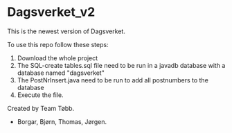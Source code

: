 Dagsverket_v2
=============

This is the newest version of Dagsverket.

To use this repo follow these steps:
1. Download the whole project
2. The SQL-create tables.sql file need to be run in a javadb database with a database named "dagsverket"
3. The PostNrInsert.java need to be run to add all postnumbers to the database
4. Execute the file.



Created by Team Tøbb.
- Borgar, Bjørn, Thomas, Jørgen.
